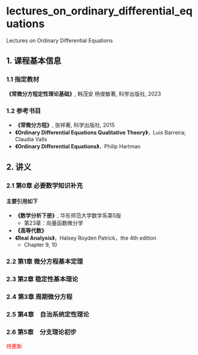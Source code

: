 # lectures_on_ordinary_differential_equations
Lectures on Ordinary Differential Equations

## 1. 课程基本信息
### 1.1 指定教材
**《常微分方程定性理论基础》**, 韩茂安 杨俊敏著, 科学出版社, 2023
### 1.2 参考书目
* **《常微分方程》**, 张祥著, 科学出版社, 2015  
* **《Ordinary Differential Equations Qualitative Theory》**，Luis Barreira; Claudia Valls  
* **《Ordinary Differential Equations》**，Philip Hartman  


## 2. 讲义
### 2.1  第0章  必要数学知识补充
#### 主要引用如下

* **《数学分析下册》**, 华东师范大学数学系第5版
  * 第23章：向量函数微分学
* **《高等代数》**
* **《Real Analysis》**，Halsey Royden Patrick，the 4th edition  
  * Chapter 9, 10 

### 2.2  第1章  微分方程基本定理
### 2.3  第2章  稳定性基本理论
### 2.4  第3章  周期微分方程
### 2.5  第4章　自治系统定性理论
### 2.6  第5章　分支理论初步


<font color=red>待更新</font>